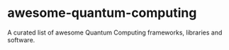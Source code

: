 # awesome-quantum-computing
 A curated list of awesome Quantum Computing frameworks, libraries and software. 
